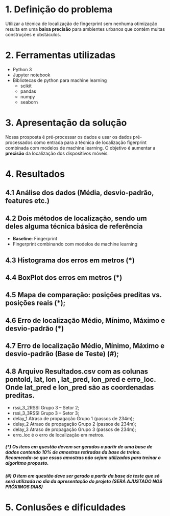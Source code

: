 # 1. Definição do problema 
Utilizar a técnica de localização de fingerprint sem nenhuma otimização resulta em uma **baixa precisão** para ambientes urbanos que contém muitas construções e obstáculos. 

# 2. Ferramentas utilizadas
 - Python 3
 - Jupyter notebook
 - Bibliotecas de python para machine learning 
   - scikit 
   - pandas
   - numpy
   - seaborn

# 3. Apresentação da solução 
Nossa prosposta é pré-processar os dados e usar os dados pré-processados como entrada para a técnica de localização figerprint combinada com modelos de machine learning. O objetivo é aumentar a **precisão** da localização dos dispositivos móveis.

# 4. Resultados
## 4.1 Análise dos dados (Média, desvio-padrão, features etc.)
## 4.2 Dois métodos de localização, sendo um deles alguma técnica básica de referência 
 - **Baseline**: Fingerprint
 - Fingerprint combinando com modelos de machine learning
## 4.3 Histograma dos erros em metros (*) 
## 4.4 BoxPlot dos erros em metros (*) 
## 4.5 Mapa de comparação: posições preditas vs. posições reais (*); 
## 4.6 Erro de localização Médio, Mínimo, Máximo e desvio-padrão (*) 
## 4.7 Erro de localização Médio, Mínimo, Máximo e desvio-padrão (Base de Teste) (#); 
## 4.8 Arquivo Resultados.csv com as colunas pontoId, lat, lon , lat_pred, lon_pred e erro_loc. Onde lat_pred e lon_pred são as coordenadas preditas.
- rssi_3_2RSSI Grupo 3 – Setor 2;
- rssi_3_3RSSI Grupo 3 – Setor 3;
- delay_1 Atraso de propagação Grupo 1 (passos de 234m);
- delay_2 Atraso de propagação Grupo 2 (passos de 234m);
- delay_3 Atraso de propagação Grupo 3 (passos de 234m);
- erro_loc é o erro de localização em metros.

##### (*)  Os  itens  em  questão  devem  ser  gerados  a  partir  de  uma  base  de  dados  contendo  10%  de amostras  retiradas  da  base  de  treino.  Recomenda-se  que  essas  amostras  não  sejam  utilizadas para treinar o algoritmo proposto. 
##### (#) O item em questão deve ser gerado a partir da base de teste que só será utilizada no dia da apresentação do projeto (SERÁ AJUSTADO NOS PRÓXIMOS DIAS)
# 5. Conlusões e dificuldades
